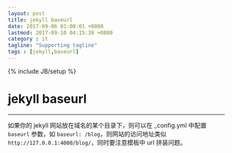 ```yaml
---
layout: post
title: jekyll baseurl
date: 2017-09-06 01:00:01 +0800
lastmod: 2017-09-10 04:15:30 +0800
category : it
tagline: "Supporting tagline"
tags : [jekyll,baseurl]
---
```

{% include JB/setup %}
# jekyll baseurl
---
如果你的 jekyll 网站放在域名的某个目录下，则可以在 _config.yml 中配置 `baseurl` 参数，如 `baseurl: /blog`，则网站的访问地址类似 `http://127.0.0.1:4000/blog/`，同时要注意模板中 url 拼装问题。
